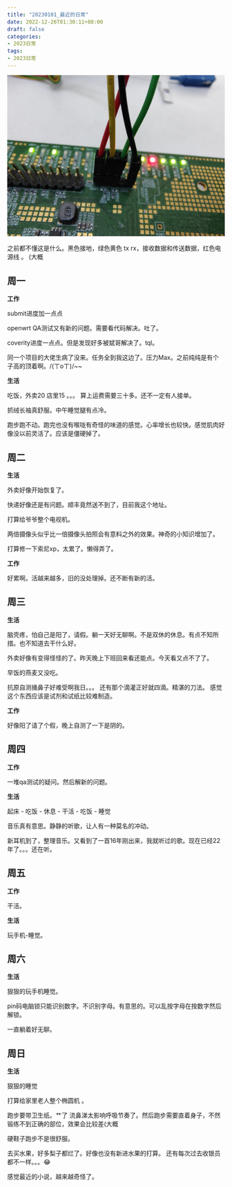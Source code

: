 ```yaml
---
title: "20230101_最近的日常"
date: 2022-12-26T01:30:11+08:00
draft: false
categories:
- 2023日常
tags:
- 2023日常
---
```



![路由器串口线序](https://raw.githubusercontent.com/nianyisi/20220717/main/12/IMG_20221230_095412215.jpg)

之前都不懂这是什么。黑色接地，绿色黄色 tx rx，接收数据和传送数据，红色电源线 。 (大概



## 周一

**工作**

submit进度加一点点

openwrt QA测试又有新的问题。需要看代码解决。吐了。

coverity进度一点点。但是发现好多被斌哥解决了。tql。

同一个项目的大佬生病了没来。任务全到我这边了。压力Max。之前纯纯是有个子高的顶着啊。/(ㄒoㄒ)/~~

**生活**

吃饭，外卖20 店里15 。。。 算上运费需要三十多。还不一定有人接单。

抓绒长袖真舒服。中午睡觉腿有点冷。

跑步跑不动。跑完也没有喉咙有奇怪的味道的感觉。心率增长也较快。感觉肌肉好像没以前灵活了。应该是僵硬掉了。






## 周二

**生活**

外卖好像开始恢复了。

快递好像还是有问题。顺丰竟然送不到了，目前我这个地址。

打算给爷爷整个电视机。

两倍摄像头似乎比一倍摄像头拍照会有意料之外的效果。神奇的小知识增加了。

打算修一下索尼xp，太累了。懒得弄了。

**工作**


好累啊。活越来越多，旧的没处理掉。还不断有新的活。



## 周三


**生活**

脑壳疼，怕自己是阳了，请假。躺一天好无聊啊。不是双休的休息。有点不知所措。也不知道去干什么好。

外卖好像有变得怪怪的了。昨天晚上下班回来看还能点。今天看又点不了了。

早饭的燕麦又没吃。

抗原自测捅鼻子好难受啊我日。。。 还有那个滴灌正好就四滴。精湛的刀法。 感觉这个东西应该是试剂和试纸比较难制造。






**工作**

好像阳了请了个假，晚上自测了一下是阴的。

## 周四

**工作**

一堆qa测试的疑问。然后解新的问题。



**生活**

起床 - 吃饭 - 休息 - 干活 - 吃饭 - 睡觉

音乐真有意思。静静的听歌，让人有一种莫名的冲动。

新耳机到了，整理音乐。又看到了一首16年刚出来，我就听过的歌。现在已经22年了。。。还在听。


## 周五

**工作**

干活。

**生活**

玩手机-睡觉。

## 周六


**生活**

狠狠的玩手机睡觉。

pin码电脑锁只能识别数字。不识别字母。有意思的。可以乱按字母在按数字然后解锁。

一直躺着好无聊。




## 周日


**生活**

狠狠的睡觉

打算给家里老人整个椭圆机 。

跑步要带卫生纸。艹了 流鼻涕太影响呼吸节奏了。然后跑步需要直着身子，不然锻练不到正确的部位，效果会比较差(大概

硬鞋子跑步不是很舒服。

去买水果，好多梨子都烂了。好像也没有新进水果的打算。 还有每次过去收银员都不一样。。。😂

感觉最近的小说，越来越奇怪了。


